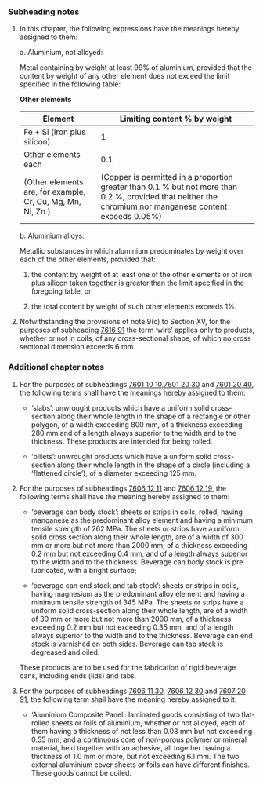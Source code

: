 ### Subheading notes

1. In this chapter, the following expressions have the meanings hereby assigned to them:

    a. Aluminium, not alloyed:
    
    Metal containing by weight at least 99% of aluminium, provided that the content by weight of any other element does not exceed the limit specified in the following table:
    
    **Other elements**

    | Element                                                    | Limiting content % by weight                                                                                                                             |
    |------------------------------------------------------------|----------------------------------------------------------------------------------------------------------------------------------------------------------|
    | Fe + Si (iron plus silicon)                                | 1                                                                                                                                                        |
    | Other elements each                                        | 0.1                                                                                                                                                      |
    | (Other elements are, for example, Cr, Cu, Mg, Mn, Ni, Zn.) | (Copper is permitted in a proportion greater than 0.1 % but not more than 0.2 %, provided that neither the chromium nor manganese content exceeds 0.05%) |

    b. Aluminium alloys:
    
    Metallic substances in which aluminium predominates by weight over each of the other elements, provided that:
    
    1. the content by weight of at least one of the other elements or of iron plus silicon taken together is greater than the limit specified in the foregoing table, or
    
    2. the total content by weight of such other elements exceeds 1%.

1. Notwithstanding the provisions of note 9(c) to Section XV, for the purposes of subheading [7616 91](/commodities/7616910000) the term ‘wire’ applies only to products, whether or not in coils, of any cross-sectional shape, of which no cross sectional dimension exceeds 6 mm.

### Additional chapter notes

1. For the purposes of subheadings [7601 10 10](/commodities/7601101000),[7601 20 30](/commodities/7601203000?day=1&month=1&year=2023) and [7601 20 40](/commodities/7601204000?day=1&month=1&year=2023), the following terms shall have the meanings hereby assigned to them:

    - ‘slabs’: unwrought products which have a uniform solid cross-section along their whole length in the shape of a rectangle or other polygon, of a width exceeding 800 mm, of a thickness exceeding 280 mm and of a length always superior to the width and to the thickness. These products are intended for being rolled.

    - ‘billets’: unwrought products which have a uniform solid cross-section along their whole length in the shape of a circle (including a ‘flattened circle’), of a diameter exceeding 125 mm.

2. For the purposes of subheadings [7606 12 11](/commodities/7606121100) and [7606 12 19](/commodities/7606121900), the following terms shall have the meaning hereby assigned to them:
    
    - ‘beverage can body stock’: sheets or strips in coils, rolled, having manganese as the predominant alloy element and having a minimum tensile strength of 262 MPa. The sheets or strips have a uniform solid cross section along their whole length, are of a width of 300 mm or more but not more than 2000 mm, of a thickness exceeding 0.2 mm but not exceeding 0.4 mm, and of a length always superior to the width and to the thickness. Beverage can body stock is pre lubricated, with a bright surface;
    
    - ‘beverage can end stock and tab stock’: sheets or strips in coils, having magnesium as the predominant alloy element and having a minimum tensile strength of 345 MPa. The sheets or strips have a uniform solid cross-section along their whole length, are of a width of 30 mm or more but not more than 2000 mm, of a thickness exceeding 0.2 mm but not exceeding 0.35 mm, and of a length always superior to the width and to the thickness. Beverage can end stock is varnished on both sides. Beverage can tab stock is degreased and oiled.
    
    These products are to be used for the fabrication of rigid beverage cans, including ends (lids) and tabs.

3. For the purposes of subheadings [7606 11 30](/commodities/7606113000), [7606 12 30](/commodities/7606123000) and [7607 20 91](/commodities/7607209100), the following term shall have the meaning hereby assigned to it:

   - ‘Aluminium Composite Panel’: laminated goods consisting of two flat-rolled sheets or foils of aluminium, whether or not alloyed, each of them having a thickness of not less than 0.08 mm but not exceeding 0.55 mm, and a continuous core of non-porous polymer or mineral material, held together with an adhesive, all together having a thickness of 1.0 mm or more, but not exceeding 6.1 mm. The two external aluminium cover sheets or foils can have different finishes. These goods cannot be coiled.
